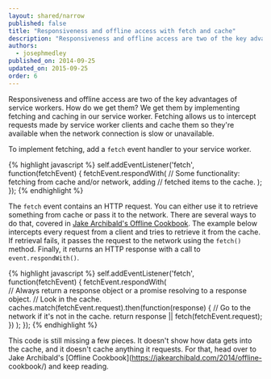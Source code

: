 ```yaml
---
layout: shared/narrow
published: false
title: "Responsiveness and offline access with fetch and cache"
description: "Responsiveness and offline access are two of the key advantages of service workers. How do we get them? We get them by implementing fetching and caching in our service worker. Fetching allows us to intercept requests made by service worker clients and cache them so they're available when the network connection is slow or unavailable."
authors:
  - josephmedley
published_on: 2014-09-25
updated_on: 2015-09-25
order: 6
---
```


<p class="intro">
  Responsiveness and offline access are two of the key advantages of service 
  workers. How do we get them? We get them by implementing fetching and caching 
  in our service worker. Fetching allows us to intercept requests made by 
  service worker clients and cache them so they're available when the network
  connection is slow or unavailable.
</p>

To implement fetching, add a `fetch` event handler to your service worker. 

{% highlight javascript %}
self.addEventListener('fetch', function(fetchEvent) {
  fetchEvent.respondWith(
    // Some functionality: fetching from cache and/or network, adding
    //   fetched items to the cache.
  );
});
{% endhighlight %}

The `fetch` event contains an HTTP request. You can either use it to retrieve 
something from cache or pass it to the network. There are several ways to do 
that, covered in 
[Jake Archibald's Offline Cookbook](https://jakearchibald.com/2014/offline-cookbook/). 
The example below intercepts every request from a client and tries to 
retrieve it from the cache. If retrieval fails, it passes the request to 
the network using the `fetch()` method. Finally, it returns an HTTP 
response with a call to `event.respondWith()`.

{% highlight javascript %}
self.addEventListener('fetch', function(fetchEvent) {
  fetchEvent.respondWith(  
    // Always return a response object or a promise resolving to a response object.
    // Look in the cache.
    caches.match(fetchEvent.request).then(function(response) {
      // Go to the network if it's not in the cache.
     return response || fetch(fetchEvent.request);
    })
  );
});
{% endhighlight %}

This code is still missing a few pieces. It doesn't show how data gets into
the  cache, and it doesn't cache anything it requests. For that, head over to
Jake Archibald's [Offline Cookbook](https://jakearchibald.com/2014/offline-
cookbook/) and keep reading.
